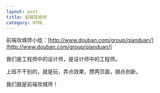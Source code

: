```yaml
---
layout: post
title: 前端攻城师
category: HTML 
---
```


前端攻城师小组：[http://www.douban.com/group/qianduan/](http://www.douban.com/group/qianduan/)

我们是工程师中的设计师，是设计师中的工程师。

上班不干别的，就是玩，弄点效果，攒两页面，搞点创新。

我们就是前端攻城师！
